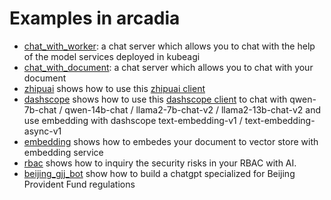 # Examples in arcadia

- [chat_with_worker](https://github.com/kubeagi/arcadia/tree/main/examples/chat_with_document): a chat server which allows you to chat with the help of the model services deployed in kubeagi
- [chat_with_document](https://github.com/kubeagi/arcadia/tree/main/examples/chat_with_document): a chat server which allows you to chat with your document
- [zhipuai](https://github.com/kubeagi/arcadia/blob/main/examples/zhipuai/main.go) shows how to use this [zhipuai client](https://github.com/kubeagi/arcadia/tree/main/pkg/llms/zhipuai)
- [dashscope](https://github.com/kubeagi/arcadia/blob/main/examples/dashscope/main.go) shows how to use this [dashscope client](https://github.com/kubeagi/arcadia/tree/main/pkg/llms/dashscope) to chat with qwen-7b-chat / qwen-14b-chat / llama2-7b-chat-v2 / llama2-13b-chat-v2 and use embedding with dashscope text-embedding-v1 / text-embedding-async-v1
- [embedding](https://github.com/kubeagi/arcadia/tree/main/examples/embedding) shows how to embedes your document to vector store with embedding service
- [rbac](https://github.com/kubeagi/arcadia/blob/main/examples/rbac/main.go) shows how to inquiry the security risks in your RBAC with AI.
- [beijing_gjj_bot](https://github.com/kubeagi/arcadia/tree/main/examples/beijing_gjj_bot) show how to build a chatgpt specialized for Beijing Provident Fund regulations